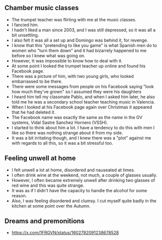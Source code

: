 ## Chamber music classes

- The trumpet teacher was flirting with me at the music classes.
- I fancied him.
- I hadn't liked a man since 2003, and I was still depressed, so it was all a bit unsettling.
- I also felt it was all a set up and Domingo was behind it, for revenge.
- I know that this "pretending to like you game" is what Spanish men do to women who "turn them down" and it had bizarrely happened to me before so I knew what was going on.
- However, tt was impossible to know how to deal with it.
- At some point I looked the trumpet teacher up online and found his Facebook page.
- There was a picture of him, with two young girls, who looked embarrassed to be there. 
- There were some messages from people on his Facebook saying "look how much they've grown" so I assumed they were his daughters
- I heard him tell my classmate Pablo, and when I asked him later, he also told me he was a secondary school teacher teaching music in Valencia.
- When I looked at his Facebook page again over Christmas it appeared that he had deleted it.
- The Facebook name was exactly the same as the name in the GV systems, Vidal Sastre Sanchez Hornero (VSSH).
- I started to think about him a lot. I have a tendency to do this with men I like so there was nothing strange about it from my side. 
- It was a bit irritating though, and I knew there was a "plot" against me with regards to all this, so it was a bit stressful too.

## Feeling unwell at home

- I felt unwell a lot at home, disordered and nauseated at times.
- I often drink wine at the weekend, not much, a couple of glasses usually.
- However, I often became extremely unwell after drinking two glasses of red wine and this was quite strange.
- It was as if I didn't have the capacity to handle the alcohol for some reason.
- Also, I was feeling disordered and clumsy. I cut myself quite badly in the kitchen at some point over the Autumn.

## Dreams and premonitions

- https://x.com/1FRGVN/status/1602792091238678528